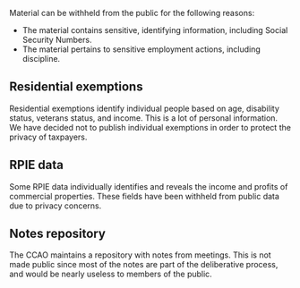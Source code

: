 Material can be withheld from the public for the following reasons:

* The material contains sensitive, identifying information, including Social Security Numbers.
* The material pertains to sensitive employment actions, including discipline. 

## Residential exemptions

Residential exemptions identify individual people based on age, disability status, veterans status, and income. This is a lot of personal information. We have decided not to publish individual exemptions in order to protect the privacy of taxpayers.

## RPIE data

Some RPIE data individually identifies and reveals the income and profits of commercial properties. These fields have been withheld from public data due to privacy concerns. 

## Notes repository

The CCAO maintains a repository with notes from meetings. This is not made public since most of the notes are part of the deliberative process, and would be nearly useless to members of the public.
